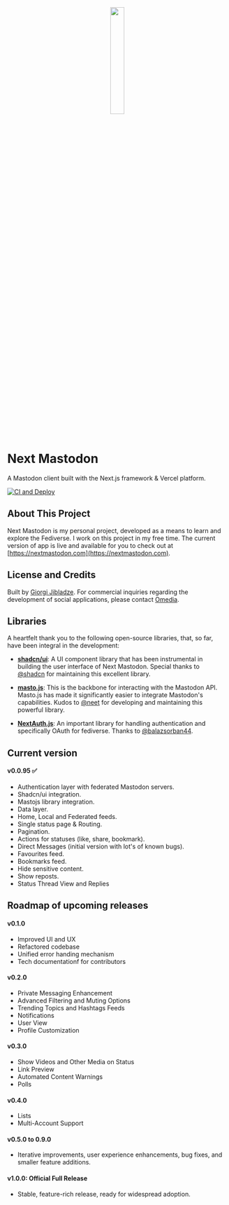<div align="center">
    <img src="https://github.com/jibla/next-mastodon/assets/475343/7a163a7b-420e-40b5-9b59-8ed00b38ac60" width="25%">
</div>

# Next Mastodon
A Mastodon client built with the Next.js framework & Vercel platform.

[![CI and Deploy](https://github.com/jibla/next-mastodon/actions/workflows/cicd.yaml/badge.svg)](https://github.com/jibla/next-mastodon/actions/workflows/cicd.yaml)

## About This Project
Next Mastodon is my personal project, developed as a means to learn and explore the Fediverse. I work on this project in my free time. The current version of app is live and available for you to check out at [https://nextmastodon.com](https://nextmastodon.com).

## License and Credits

Built by [Giorgi Jibladze](https://github.com/jibla/next-mastodon/blob/main/LICENSE). For commercial inquiries regarding the development of social applications, please contact [Omedia](https://omedia.dev).

## Libraries

A heartfelt thank you to the following open-source libraries, that, so far, have been integral in the development:

- **[shadcn/ui](https://github.com/shadcn/ui)**: A UI component library that has been instrumental in building the user interface of Next Mastodon. Special thanks to [@shadcn](https://github.com/shadcn) for maintaining this excellent library.

- **[masto.js](https://github.com/neet/masto.js)**: This is the backbone for interacting with the Mastodon API. Masto.js has made it significantly easier to integrate Mastodon's capabilities. Kudos to [@neet](https://github.com/neet) for developing and maintaining this powerful library.

- **[NextAuth.js](https://next-auth.js.org/)**: An important library for handling authentication and specifically OAuth for fediverse. Thanks to [@balazsorban44](https://github.com/balazsorban44).



## Current version

#### v0.0.95 ✅
- Authentication layer with federated Mastodon servers.
- Shadcn/ui integration.
- Mastojs library integration.
- Data layer.
- Home, Local and Federated feeds.
- Single status page & Routing.
- Pagination.
- Actions for statuses (like, share, bookmark).
- Direct Messages (initial version with lot's of known bugs).
- Favourites feed.
- Bookmarks feed.
- Hide sensitive content.
- Show reposts.
- Status Thread View and Replies

## Roadmap of upcoming releases

#### v0.1.0
- Improved UI and UX
- Refactored codebase
- Unified error handing mechanism
- Tech documentationf for contributors
#### v0.2.0
- Private Messaging Enhancement
- Advanced Filtering and Muting Options
- Trending Topics and Hashtags Feeds
- Notifications
- User View
- Profile Customization
#### v0.3.0
- Show Videos and Other Media on Status
- Link Preview
- Automated Content Warnings
- Polls
#### v0.4.0
- Lists
- Multi-Account Support
#### v0.5.0 to 0.9.0
- Iterative improvements, user experience enhancements, bug fixes, and smaller feature additions.
#### v1.0.0: Official Full Release
- Stable, feature-rich release, ready for widespread adoption.
